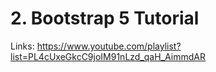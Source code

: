 # 2. Bootstrap 5 Tutorial

Links: https://www.youtube.com/playlist?list=PL4cUxeGkcC9joIM91nLzd_qaH_AimmdAR